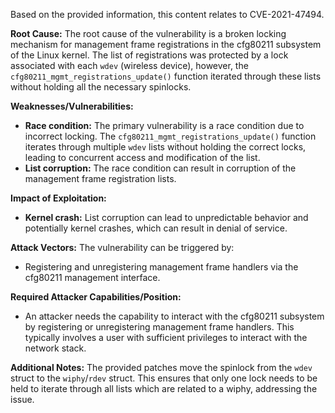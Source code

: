 Based on the provided information, this content relates to CVE-2021-47494.

**Root Cause:**
The root cause of the vulnerability is a broken locking mechanism for management frame registrations in the cfg80211 subsystem of the Linux kernel. The list of registrations was protected by a lock associated with each `wdev` (wireless device), however, the `cfg80211_mgmt_registrations_update()` function iterated through these lists without holding all the necessary spinlocks.

**Weaknesses/Vulnerabilities:**
- **Race condition:** The primary vulnerability is a race condition due to incorrect locking. The `cfg80211_mgmt_registrations_update()` function iterates through multiple `wdev` lists without holding the correct locks, leading to concurrent access and modification of the list.
- **List corruption:** The race condition can result in corruption of the management frame registration lists.

**Impact of Exploitation:**
- **Kernel crash:** List corruption can lead to unpredictable behavior and potentially kernel crashes, which can result in denial of service.

**Attack Vectors:**
The vulnerability can be triggered by:
- Registering and unregistering management frame handlers via the cfg80211 management interface.

**Required Attacker Capabilities/Position:**
- An attacker needs the capability to interact with the cfg80211 subsystem by registering or unregistering management frame handlers. This typically involves a user with sufficient privileges to interact with the network stack.

**Additional Notes:**
The provided patches move the spinlock from the `wdev` struct to the `wiphy`/`rdev` struct. This ensures that only one lock needs to be held to iterate through all lists which are related to a wiphy, addressing the issue.